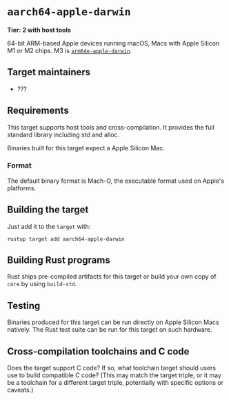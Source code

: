 # `aarch64-apple-darwin`

**Tier: 2 with host tools**

64-bit ARM-based Apple devices running macOS, Macs with Apple Silicon M1 or M2 chips. M3 is [`arm64e-apple-darwin`](platform-support/arm64e-apple-darwin.md).

## Target maintainers

- ???

## Requirements

This target supports host tools and cross-compilation. It provides the full standard library including std and alloc.

Binaries built for this target expect a Apple Silicon Mac.

### Format

The default binary format is Mach-O, the executable format used on Apple's platforms.

## Building the target

Just add it to the `target` with: 
```
rustup target add aarch64-apple-darwin
```

## Building Rust programs

Rust ships pre-compiled artifacts for this target or build your own copy of `core` by using
`build-std`.

## Testing

Binaries produced for this target can be run directly on Apple Silicon Macs natively. 
The Rust test suite can be run for this target on such hardware.

## Cross-compilation toolchains and C code

Does the target support C code? If so, what toolchain target should users use
to build compatible C code? (This may match the target triple, or it may be a
toolchain for a different target triple, potentially with specific options or
caveats.)
